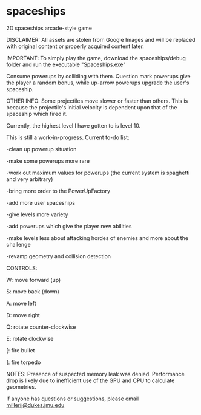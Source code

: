 # spaceships
2D spaceships arcade-style game

DISCLAIMER:
All assets are stolen from Google Images and will be replaced with original content or properly acquired content later.

IMPORTANT:
To simply play the game, download the spaceships/debug folder and run the executable "Spaceships.exe"

Consume powerups by colliding with them. Question mark powerups give the player a random bonus, while up-arrow powerups upgrade the user's spaceship.

OTHER INFO:
Some projectiles move slower or faster than others. This is because the projectile's initial velocity is dependent upon that of the spaceship which fired it.

Currently, the highest level I have gotten to is level 10.

This is still a work-in-progress. Current to-do list:

-clean up powerup situation

-make some powerups more rare

-work out maximum values for powerups (the current system is spaghetti and very arbitrary)

-bring more order to the PowerUpFactory

-add more user spaceships

-give levels more variety

-add powerups which give the player new abilities

-make levels less about attacking hordes of enemies and more about the challenge

-revamp geometry and collision detection

CONTROLS:

W: move forward (up)

S: move back (down)

A: move left

D: move right

Q: rotate counter-clockwise

E: rotate clockwise

[: fire bullet

]: fire torpedo

NOTES:
Presence of suspected memory leak was denied. Performance drop is likely due to inefficient use of the GPU and CPU to calculate geometries.

If anyone has questions or suggestions, please email millerij@dukes.jmu.edu

